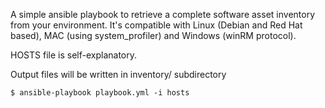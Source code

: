 A simple ansible playbook to retrieve a complete software asset inventory from your environment.
It's compatible with Linux (Debian and Red Hat based), MAC (using system_profiler) and Windows (winRM protocol).

HOSTS file is self-explanatory. 

Output files will be written in inventory/ subdirectory


```
$ ansible-playbook playbook.yml -i hosts
```

